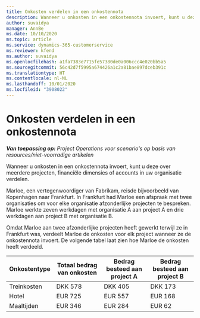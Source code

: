 ```yaml
---
title: Onkosten verdelen in een onkostennota
description: Wanneer u onkosten in een onkostennota invoert, kunt u deze over meerdere projecten, rechtspersonen of accounts in uw organisatie verdelen.
author: suvaidya
manager: AnnBe
ms.date: 10/10/2020
ms.topic: article
ms.service: dynamics-365-customerservice
ms.reviewer: kfend
ms.author: suvaidya
ms.openlocfilehash: a1fa7383e7715fe57380de0a006ccc4e020bb5a5
ms.sourcegitcommit: 56c42d7f5995a674426a1c2a81bae897dceb391c
ms.translationtype: HT
ms.contentlocale: nl-NL
ms.lasthandoff: 10/01/2020
ms.locfileid: "3908022"
---
```

# <a name="distributions-on-an-expense-report"></a>Onkosten verdelen in een onkostennota

_**Van toepassing op:** Project Operations voor scenario's op basis van resources/niet-voorradige artikelen_

Wanneer u onkosten in een onkostennota invoert, kunt u deze over meerdere projecten, financiële dimensies of accounts in uw organisatie verdelen.

Marloe, een vertegenwoordiger van Fabrikam, reisde bijvoorbeeld van Kopenhagen naar Frankfurt. In Frankfurt had Marloe een afspraak met twee organisaties om voor elke organisatie afzonderlijke projecten te bespreken. Marloe werkte zeven werkdagen met organisatie A aan project A en drie werkdagen aan project B met organisatie B.

Omdat Marloe aan twee afzonderlijke projecten heeft gewerkt terwijl ze in Frankfurt was, verdeelt Marloe de onkosten voor elk project wanneer ze de onkostennota invoert. De volgende tabel laat zien hoe Marloe de onkosten heeft verdeeld.

| Onkostentype | Totaal bedrag van onkosten | Bedrag besteed aan project A | Bedrag besteed aan project B |
|--------------|----------------------|---------------------------------|---------------------------------|
| Treinkosten   | DKK 578              | DKK 405                         | DKK 173                         |
| Hotel        | EUR 725              | EUR 557                         | EUR 168                         |
| Maaltijden        | EUR 346              | EUR 284                         | EUR 62                          |
